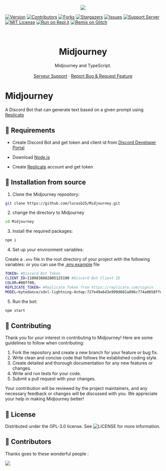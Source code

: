 <center><img src="https://capsule-render.vercel.app/api?type=waving&color=gradient&height=200&section=header&text=Midjourney&fontSize=80&fontAlignY=35&animation=twinkling&fontColor=gradient" /></center>

[![Version][version-shield]](version-url)
[![Contributors][contributors-shield]][contributors-url]
[![Forks][forks-shield]][forks-url]
[![Stargazers][stars-shield]][stars-url]
[![Issues][issues-shield]][issues-url]
[![Support Server][support-shield]][support-server]
[![MIT License][license-shield]][license-url]
[![Run on Repl.it](https://repl.it/badge/github/lucasb25/Midjourney)](https://repl.it/github/lucasb25/Midjourney)
[![Remix on Glitch](https://cdn.glitch.com/2703baf2-b643-4da7-ab91-7ee2a2d00b5b%2Fremix-button.svg)](https://glitch.com/edit/#!/import/github/lucasb25/Midjourney)

<!-- PROJECT LOGO -->
<br />

  <h1 align="center">Midjourney</h1>

  <p align="center">Midjourney and TypeScript.
    <br />
    <br />
        <a href="https://discord.gg/AhUJa2kdAr">Serveur Support</a>
    ·
    <a href="https://github.com/lucasb25/Midjourney/issues">Report Bug & Request Feature</a>
  </p>
</p>

# Midjourney

A Discord Bot that can generate text based on a given prompt using [Replicate](https://replicate.com/)

## 🔧 Requirements

-   Create Discord Bot and get token and client id from [Discord Developer Portal](https://discord.com/developers/applications)

-   Download [Node.js](https://nodejs.org/en/download/)

-   Create [Replicate](https://replicate.com/) account and get token

## 🚀 Installation from source

1. Clone the Midjourney repository:

```bash
git clone https://github.com/lucasb25/Midjourney.git
```

2. change the directory to Midjourney

```bash
cd Midjourney
```

3. Install the required packages:

```bash
npm i
```

4. Set up your environment variables:

Create a `.env` file in the root directory of your project with the following variables:
or you can use the [.env.example](https://raw.githubusercontent.com/lucasb25/Midjourney/main/.env.example) file

```bash
TOKEN= #Discord Bot Token
CLIENT_ID=1109838882805125190 #Discord Bot Client ID
COLOR=#00ff00,
REPLICATE_TOKEN= #Replicate Token from https://replicate.com/signin
MODEL=bytedance/sdxl-lightning-4step:727e49a643e999d602a896c774a0658ffefea21465756a6ce24b7ea4165eba6a
```

5. Run the bot:

```bash
npm start
```

## 📜 Contributing

Thank you for your interest in contributing to Midjourney! Here are some guidelines to follow when contributing:

1. Fork the repository and create a new branch for your feature or bug fix.
2. Write clean and concise code that follows the established coding style.
3. Create detailed and thorough documentation for any new features or changes.
4. Write and run tests for your code.
5. Submit a pull request with your changes.

Your contribution will be reviewed by the project maintainers, and any necessary feedback or changes will be discussed with you. We appreciate your help in making Midjourney better!

## 🔐 License

Distributed under the GPL-3.0 license. See ![LICENSE](https://img.shields.io/github/license/lucasb25/Midjourney?style=social) for more information.

## 👥 Contributors

Thanks goes to these wonderful people :

<a href="https://github.com/lucasb25/Midjourney/graphs/contributors">
  <img src="https://contrib.rocks/image?repo=lucasb25/Midjourney" />
</a>

[version-shield]: https://img.shields.io/github/package-json/v/lucasb25/Midjourney?style=for-the-badge
[contributors-shield]: https://img.shields.io/github/contributors/lucasb25/Midjourney.svg?style=for-the-badge
[contributors-url]: https://github.com/lucasb25/Midjourney/graphs/contributors
[forks-shield]: https://img.shields.io/github/forks/lucasb25/Midjourney.svg?style=for-the-badge
[forks-url]: https://github.com/lucasb25/Midjourney/network/members
[stars-shield]: https://img.shields.io/github/stars/lucasb25/Midjourney.svg?style=for-the-badge
[stars-url]: https://github.com/lucasb25/Midjourney/stargazers
[issues-shield]: https://img.shields.io/github/issues/lucasb25/Midjourney.svg?style=for-the-badge
[issues-url]: https://github.com/lucasb25/Midjourney/issues
[license-shield]: https://img.shields.io/github/license/lucasb25/Midjourney.svg?style=for-the-badge
[license-url]: https://github.com/lucasb25/Midjourney/blob/master/LICENSE
[support-server]: https://discord.gg/AhUJa2kdAr
[support-shield]: https://img.shields.io/discord/942117923001098260.svg?style=for-the-badge&logo=discord&colorB=7289DA
